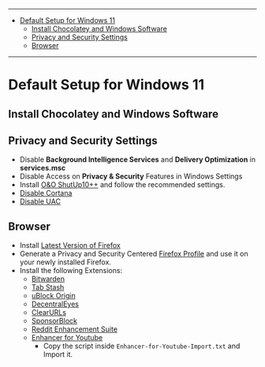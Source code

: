 
---
- [Default Setup for Windows 11](#default-setup-for-windows-11)
  - [Install Chocolatey and Windows Software](#install-chocolatey-and-windows-software)
  - [Privacy and Security Settings](#privacy-and-security-settings)
  - [Browser](#browser)

---
# Default Setup for Windows 11

## Install Chocolatey and Windows Software


## Privacy and Security Settings
* Disable **Background Intelligence Services** and **Delivery Optimization** in **services.msc**
* Disable Access on **Privacy & Security** Features in Windows Settings
* Install [O&O ShutUp10++](https://www.oo-software.com/en/shutup10) and follow the recommended settings.
* [Disable Cortana](https://www.howtogeek.com/265027/how-to-disable-cortana-in-windows-10/)
* [Disable UAC](https://www.howtogeek.com/howto/windows-vista/disable-user-account-control-uac-the-easy-way-on-windows-vista/)

## Browser
- Install [Latest Version of Firefox](https://www.mozilla.org/en-US/firefox/new/)
- Generate a Privacy and Security Centered [Firefox Profile](https://ffprofile.com/#finish) and use it on your newly installed Firefox.
- Install the following Extensions:
  - [Bitwarden](https://addons.mozilla.org/en-US/firefox/addon/bitwarden-password-manager/)
  - [Tab Stash](https://addons.mozilla.org/en-US/firefox/addon/tab-stash/)
  - [uBlock Origin](https://addons.mozilla.org/en-US/firefox/addon/ublock-origin/)
  - [DecentralEyes](https://addons.mozilla.org/en-US/firefox/addon/decentraleyes/)
  - [ClearURLs](https://addons.mozilla.org/en-US/firefox/addon/clearurls/)
  - [SponsorBlock](https://addons.mozilla.org/en-US/firefox/addon/sponsorblock/)
  - [Reddit Enhancement Suite](https://addons.mozilla.org/en-US/firefox/addon/reddit-enhancement-suite/)
  - [Enhancer for Youtube](https://addons.mozilla.org/en-US/firefox/addon/enhancer-for-youtube/)
    - Copy the script inside `Enhancer-for-Youtube-Import.txt` and Import it.